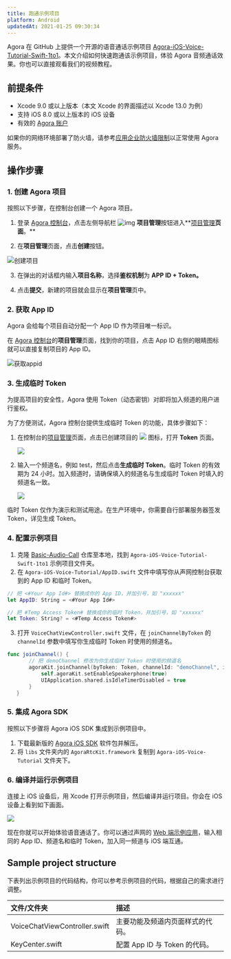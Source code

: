 ```yaml
---
title: 跑通示例项目
platform: Android
updatedAt: 2021-01-25 09:30:34
---
```


Agora 在 GitHub 上提供一个开源的语音通话示例项目 [Agora-iOS-Voice-Tutorial-Swift-1to1](https://github.com/AgoraIO/Basic-Audio-Call/tree/master/One-to-One-Voice/Agora-iOS-Voice-Tutorial-Swift-1to1)。本文介绍如何快速跑通该示例项目，体验 Agora 音频通话效果。你也可以直接观看我们的视频教程。

## 前提条件

- Xcode 9.0 或以上版本（本文 Xcode 的界面描述以 Xcode 13.0 为例）
- 支持 iOS 8.0 或以上版本的 iOS 设备
- 有效的 [Agora 账户](https://docs.agora.io/cn/Agora%20Platform/sign_in_and_sign_up)

<div class="alert note">如果你的网络环境部署了防火墙，请参考<a href=“https://docs.agora.io/cn/Agora Platform/firewall?platform=All Platforms”>应用企业防火墙限制</a>以正常使用 Agora 服务。</div>

## 操作步骤

### 1. 创建 Agora 项目

按照以下步骤，在控制台创建一个 Agora 项目。

1. 登录 [Agora 控制台](https://console.agora.io/)，点击左侧导航栏 ![img](https://web-cdn.agora.io/docs-files/1594283671161) **项目管理**按钮进入**[项目管理](https://console.agora.io/projects)**页面**。**

2. 在**项目管理**页面，点击**创建**按钮。

![创建项目](https://web-cdn.agora.io/docs-files/1594287028966)

3. 在弹出的对话框内输入**项目名称**，选择**鉴权机制**为 **APP ID + Token。**

4. 点击**提交**，新建的项目就会显示在**项目管理**页中。

### 2. 获取 App ID

Agora 会给每个项目自动分配一个 App ID 作为项目唯一标识。

在 [Agora 控制台](https://console.agora.io/)的**项目管理**页面，找到你的项目，点击 App ID 右侧的眼睛图标就可以直接复制项目的 App ID。

![获取appid](https://web-cdn.agora.io/docs-files/1603974707121)

### 3. 生成临时 Token

为提高项目的安全性，Agora 使用 Token（动态密钥）对即将加入频道的用户进行鉴权。

为了方便测试，Agora 控制台提供生成临时 Token 的功能，具体步骤如下：

1. 在控制台的[项目管理](https://console.agora.io/projects)页面，点击已创建项目的 ![](https://web-cdn.agora.io/docs-files/1574923151660) 图标，打开 **Token** 页面。

   ![](https://web-cdn.agora.io/docs-files/1574922827899)

2. 输入一个频道名，例如 test，然后点击**生成临时 Token**。临时 Token 的有效期为 24 小时。加入频道时，请确保填入的频道名与生成临时 Token 时填入的频道名一致。

   ![](https://web-cdn.agora.io/docs-files/1574928082984)

<div class="alert note">临时 Token 仅作为演示和测试用途。在生产环境中，你需要自行部署服务器签发 Token，详见<a href="token_server">生成 Token</a >。</div>

### 4. 配置示例项目

1. 克隆 [Basic-Audio-Call](https://github.com/AgoraIO/Basic-Audio-Call) 仓库至本地，找到 `Agora-iOS-Voice-Tutorial-Swift-1to1` 示例项目文件夹。
2. 在 `Agora-iOS-Voice-Tutorial/AppID.swift` 文件中填写你从声网控制台获取到的 App ID 和临时 Token。

```swift
// 把 <#Your App Id#> 替换成你的 App ID，并加引号，如 "xxxxxx"
let AppID: String = <#Your App Id#>

// 把 #Temp Access Token# 替换成你的临时 Token，并加引号，如 "xxxxxx"
let Token: String? = <#Temp Access Token#>
```

3. 打开 `VoiceChatViewController.swift` 文件，在 `joinChannelByToken` 的 `channelId` 参数中填写你生成临时 Token 时使用的频道名。

```swift
func joinChannel() {
       // 把 demoChannel 修改为你生成临时 Token 时使用的频道名
       agoraKit.joinChannel(byToken: Token, channelId: "demoChannel", info:nil, uid:0) {[unowned self] (sid, uid, elapsed) -> Void in
           self.agoraKit.setEnableSpeakerphone(true)
           UIApplication.shared.isIdleTimerDisabled = true
       }
   }
```

### 5. 集成 Agora SDK

按照以下步骤将 Agora iOS SDK 集成到示例项目中。

1. 下载最新版的 [Agora iOS SDK](./downloads?platform=iOS) 软件包并解压。
2. 将 `libs` 文件夹内的 `AgoraRtcKit.framework` 复制到 `Agora-iOS-Voice-Tutorial` 文件夹下。

### 6. 编译并运行示例项目

连接上 iOS 设备后，用 Xcode 打开示例项目，然后编译并运行项目。你会在 iOS 设备上看到如下画面。

![](https://web-cdn.agora.io/docs-files/1605606514082)

现在你就可以开始体验语音通话了。你可以通过声网的 [Web 端示例应用](https://webdemo.agora.io/agora-web-showcase/examples/Agora-Web-Tutorial-1to1-Web/)，输入相同的 App ID、频道名和临时 Token，加入同一频道与 iOS 端互通。

## Sample project structure

下表列出示例项目的代码结构，你可以参考示例项目的代码，根据自己的需求进行调整。

| 文件/文件夹                   | 描述                             |
| :---------------------------- | :------------------------------- |
| VoiceChatViewController.swift | 主要功能及频道内页面样式的代码。 |
| KeyCenter.swift               | 配置 App ID 与 Token 的代码。    |
